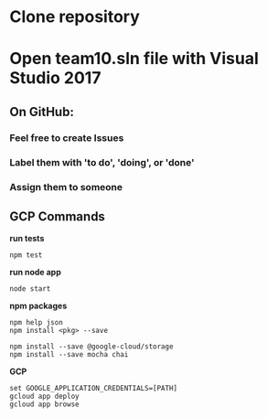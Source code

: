 # Clone repository
# Open team10.sln file with Visual Studio 2017
## On GitHub:
### Feel free to create Issues
### Label them with 'to do', 'doing', or 'done'
### Assign them to someone







## GCP Commands
**run tests**
```
npm test
```

**run node app**
```
node start

```
**npm packages**
```
npm help json
npm install <pkg> --save

npm install --save @google-cloud/storage
npm install --save mocha chai
```

**GCP**
```
set GOOGLE_APPLICATION_CREDENTIALS=[PATH]
gcloud app deploy
gcloud app browse
```
